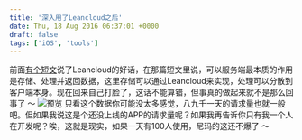 ```yaml
---
title: '深入用了Leancloud之后'
date: Thu, 18 Aug 2016 06:37:01 +0000
draft: false
tags: ['iOS', 'tools']
---
```


前面[有个短文](http://www.karsa.info/blog/?p=170)说了Leancloud的好话，在那篇短文里说，可以服务端最本质的作用是存储、处理并返回数据，这里存储可以通过Leancloud来实现，处理可以分散到客户端本身。现在回来自己打脸了，这话不能算错，但事真的做起来就不是那么回事了 ～ ![预览](http://www.karsa.info/blog/wp-content/uploads/2016/08/屏幕快照-2016-08-18-下午2.28.35.png) 只看这个数据你可能没太多感觉，八九千一天的请求量也就一般吧。但如果我说这是个还没上线的APP的请求量呢？如果我再告诉你只有我一个人在开发呢？唉，这就是现实，如果一天有100人使用，尼玛的这还不爆了 ～